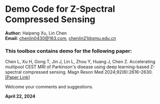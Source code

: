 # Demo Code for Z-Spectral Compressed Sensing

**Author:** Haipeng Xu, Lin Chen  
**Email:** chenlin0430@163.com, chenlin21@xmu.edu.cn  

### This toolbox contains demo for the following paper:
Chen L, Xu H, Gong T, Jin J, Lin L, Zhou Y, Huang J, Chen Z. Accelerating multipool CEST MRI of Parkinson's disease using deep learning-based Z-spectral compressed sensing. Magn Reson Med 2024;92(6):2616–2630. [[Paper Link]](http://doi.org/10.1002/mrm.30233)


Welcome your comments and suggestions.  

**April 22, 2024**
